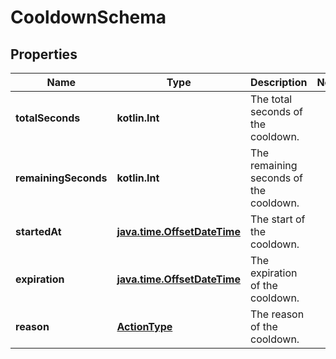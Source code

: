 
# CooldownSchema

## Properties
Name | Type | Description | Notes
------------ | ------------- | ------------- | -------------
**totalSeconds** | **kotlin.Int** | The total seconds of the cooldown. | 
**remainingSeconds** | **kotlin.Int** | The remaining seconds of the cooldown. | 
**startedAt** | [**java.time.OffsetDateTime**](java.time.OffsetDateTime.md) | The start of the cooldown. | 
**expiration** | [**java.time.OffsetDateTime**](java.time.OffsetDateTime.md) | The expiration of the cooldown. | 
**reason** | [**ActionType**](ActionType.md) | The reason of the cooldown. | 



